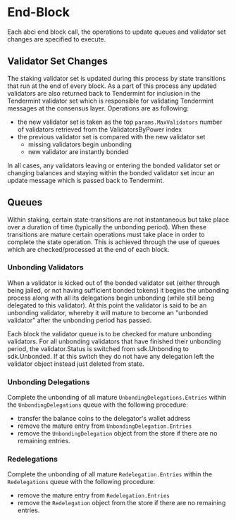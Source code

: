 # End-Block 

Each abci end block call, the operations to update queues and validator set
changes are specified to execute. 

## Validator Set Changes

The staking validator set is updated during this process by state transitions
that run at the end of every block. As a part of this process any updated
validators are also returned back to Tendermint for inclusion in the Tendermint
validator set which is responsible for validating Tendermint messages at the
consensus layer. Operations are as following:

 - the new validator set is taken as the top `params.MaxValidators` number of
   validators retrieved from the ValidatorsByPower index
 - the previous validator set is compared with the new validator set 
   - missing validators begin unbonding
   - new validator are instantly bonded

In all cases, any validators leaving or entering the bonded validator set or
changing balances and staying within the bonded validator set incur an update
message which is passed back to Tendermint.

## Queues 

Within staking, certain state-transitions are not instantaneous but take place
over a duration of time (typically the unbonding period). When these
transitions are mature certain operations must take place in order to complete
the state operation. This is achieved through the use of queues which are
checked/processed at the end of each block. 

### Unbonding Validators

When a validator is kicked out of the bonded validator set (either through
being jailed, or not having sufficient bonded tokens) it begins the unbonding
process along with all its delegations begin unbonding (while still being
delegated to this validator). At this point the validator is said to be an
unbonding validator, whereby it will mature to become an "unbonded validator"
after the unbonding period has passed. 

Each block the validator queue is to be checked for mature unbonding
validators. For all unbonding validators that have finished their unbonding
period, the validator.Status is switched from sdk.Unbonding to sdk.Unbonded.
If at this switch they do not have any delegation left the validator object
instead just deleted from state.

### Unbonding Delegations

Complete the unbonding of all mature `UnbondingDelegations.Entries` within the
`UnbondingDelegations` queue with the following procedure: 
 - transfer the balance coins to the delegator's wallet address
 - remove the mature entry from `UnbondingDelegation.Entries`
 - remove the `UnbondingDelegation` object from the store if there are no
   remaining entries. 

### Redelegations

Complete the unbonding of all mature `Redelegation.Entries` within the
`Redelegations` queue with the following procedure: 
 - remove the mature entry from `Redelegation.Entries`
 - remove the `Redelegation` object from the store if there are no
   remaining entries. 
